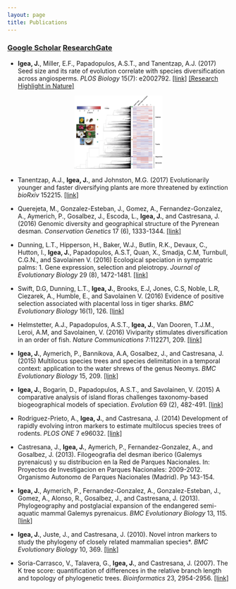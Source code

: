 ```yaml
---
layout: page
title: Publications
---
```

<script type='text/javascript' src='https://d1bxh8uas1mnw7.cloudfront.net/assets/embed.js'></script>

### [Google Scholar](https://scholar.google.com/citations?user=8gKp6zgAAAAJ&hl=en)       [ResearchGate](https://www.researchgate.net/profile/Javier_Igea)


* **Igea, J.**, Miller, E.F., Papadopulos, A.S.T., and Tanentzap, A.J. (2017) Seed size and its rate of evolution correlate with species diversification across angiosperms. *PLOS Biology* 15(7): e2002792. [[link]](https://doi.org/10.1371/journal.pbio.2002792) [[Research Highlight in Nature]](https://www.nature.com/articles/d41586-017-02001-x)
<div data-badge-popover="right" data-badge-type="donut" data-doi="10.1371/journal.pbio.2002792" data-condensed="true" data-hide-no-mentions="true" class="altmetric-embed"></div>

<p align="center">
<a href="/files/Igea2017PLOSBiol.png">
  <img src="/files/Igea2017PLOSBiol.png" alt="Igea2017PLOSBiol" width='200'/>
</a>
</p>

* Tanentzap, A.J., **Igea, J.**, and Johnston, M.G. (2017) Evolutionarily younger and faster diversifying plants are more threatened by extinction *bioRxiv* 152215. [[link]](http://www.biorxiv.org/content/early/2017/06/27/152215)

* Querejeta, M., Gonzalez-Esteban, J., Gomez, A., Fernandez-Gonzalez, A., Aymerich, P., Gosalbez, J., Escoda, L., **Igea, J.**, and Castresana, J. (2016) Genomic diversity and geographical structure of the Pyrenean desman. *Conservation Genetics* 17 (6), 1333-1344. [[link]](https://link.springer.com/article/10.1007/s10592-016-0865-y)

* Dunning, L.T., Hipperson, H., Baker, W.J., Butlin, R.K., Devaux, C., Hutton, I., **Igea, J.**, Papadopulos, A.S.T, Quan, X., Smadja, C.M, Turnbull, C.G.N., and Savolainen V. (2016) Ecological speciation in sympatric palms: 1. Gene expression, selection and pleiotropy. *Journal of Evolutionary Biology* 29 (8), 1472-1481. [[link]](http://onlinelibrary.wiley.com/link/10.1111/jeb.12895/abstract)

* Swift, D.G, Dunning, L.T., **Igea, J.**, Brooks, E.J, Jones, C.S, Noble, L.R, Ciezarek, A., Humble, E., and Savolainen V. (2016) Evidence of positive selection associated with placental loss in tiger sharks. *BMC Evolutionary Biology* 16(1), 126. [[link]](https://bmcevolbiol.biomedcentral.com/articles/10.1186/s12862-016-0696-y)

* Helmstetter, A.J., Papadopulos, A.S.T., **Igea, J.**, Van Dooren, T.J.M., Leroi, A.M, and Savolainen, V. (2016) Viviparity stimulates diversification in an order of fish. *Nature Communications* 7:112271, 209. [[link]](https://www.nature.com/articles/ncomms11271)

* **Igea, J.**, Aymerich, P., Bannikova, A.A, Gosalbez, J., and Castresana, J. (2015) Multilocus species trees and species delimitation in a temporal context: application to the water shrews of the genus Neomys. *BMC Evolutionary Biology* 15, 209. [[link]](http://bmcevolbiol.biomedcentral.com/articles/10.1186/s12862-015-0485-z)

* **Igea, J.**, Bogarin, D., Papadopulos, A.S.T., and Savolainen, V. (2015) A comparative analysis of island floras challenges taxonomy-based biogeographical models of speciation. *Evolution* 69 (2), 482-491. [[link]](http://onlinelibrary.wiley.com/link/10.1111/evo.12587/abstract)

* Rodriguez-Prieto, A., **Igea, J.**, and Castresana, J. (2014) Development of rapidly evolving intron markers to estimate multilocus species trees of rodents. *PLOS ONE* 7 e96032. [[link]](http://journals.plos.org/plosone/article?id=10.1371/journal.pone.0096032)

* Castresana, J., **Igea, J.**, Aymerich, P., Fernandez-Gonzalez, A., and Gosalbez, J. (2013). Filogeografia del desman iberico (Galemys pyrenaicus) y su distribucion en la Red de Parques Nacionales. In: Proyectos de Investigacion en Parques Nacionales: 2009-2012. Organismo Autonomo de Parques Nacionales (Madrid). Pp 143-154.

* **Igea, J.**, Aymerich, P., Fernandez-Gonzalez, A., Gonzalez-Esteban, J., Gomez, A., Alonso, R., Gosalbez, J., and Castresana, J. (2013). Phylogeography and postglacial expansion of the endangered semi-aquatic mammal Galemys pyrenaicus. *BMC Evolutionary Biology* 13, 115. [[link]](http://bmcevolbiol.biomedcentral.com/articles/10.1186/1471-2148-13-115)

* **Igea, J.**, Juste, J., and Castresana, J. (2010). Novel intron markers to study the phylogeny of closely related mammalian species*. *BMC Evolutionary Biology* 10, 369. [[link]](http://bmcevolbiol.biomedcentral.com/articles/10.1186/1471-2148-10-369)

* Soria-Carrasco, V., Talavera, G., **Igea, J.**, and Castresana, J. (2007). The K tree score: quantification of differences in the relative branch length and topology of phylogenetic trees. *Bioinformatics* 23, 2954-2956. [[link]](http://bioinformatics.oxfordjournals.org/content/23/21/2954.full)
